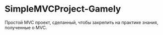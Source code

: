# SimpleMVCProject-Gamely
Простой MVC проект, сделанный, чтобы закрепить на практике знания, полученные о MVC.
